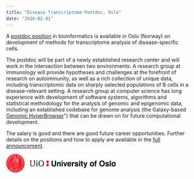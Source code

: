 ```yaml
---
title: "Disease Transcriptome Postdoc, Oslo"
date: "2016-02-01"
---
```


A [postdoc position](http://uio.easycruit.com/vacancy/1566797/64290?iso=no) in bioinformatics is available in Oslo (Norway) on development of methods for transcriptome analysis of disease-specific cells.

The postdoc will be part of a newly established research center and will work in the intersection between two environments: A research group at immunology will provide hypotheses and challenges at the forefront of research on autoimmunity, as well as a rich collection of unique data, including transcriptomic data on sharply selected populations of B cells in a disease-relevant setting. A research group at computer science has long experience with development of software systems, algorithms and statistical methodology for the analysis of genomic and epigenomic data, including an established codebase for genome analysis (the Galaxy-based [Genomic HyperBrowser](https://hyperbrowser.uio.no/hb/)") that can be drawn on for future computational development.

The salary is good and there are good future career opportunities. Further details on the positions and how to apply are available in the [full announcement](http://uio.easycruit.com/vacancy/1566797/64290?iso=no).

<div class='center'><a href='http://uio.easycruit.com/vacancy/1566797/64290?iso=no'><img src="/src/images/logos/UiOLogo.png" alt="Postdoc position on methods for transcriptome analysis of disease-specific cells in Oslo" width="300" /></a></div>
